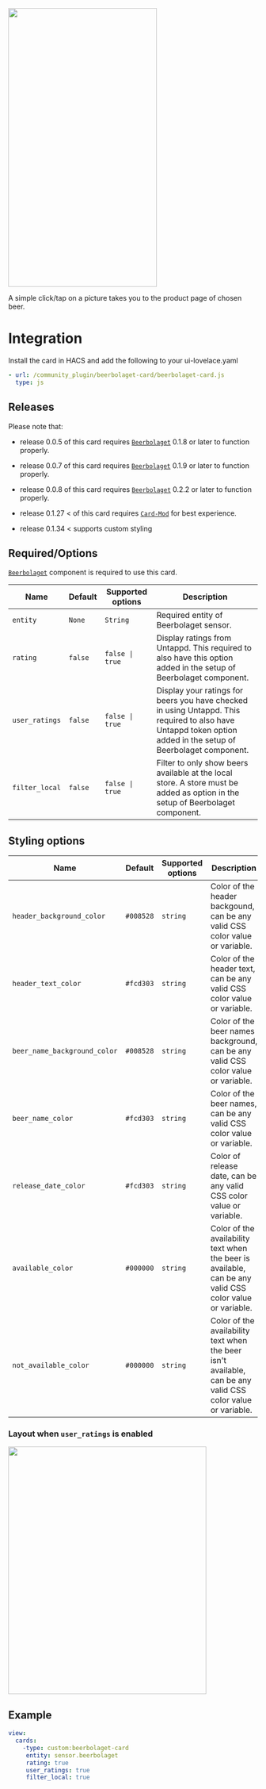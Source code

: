 <img src="https://raw.githubusercontent.com/Ceerbeerus/beerbolaget-card/master/example/layout.png" width="300" height="562"/>

A simple click/tap on a picture takes you to the product page of chosen beer.

# Integration
Install the card in HACS and add the following to your ui-lovelace.yaml
```yaml
- url: /community_plugin/beerbolaget-card/beerbolaget-card.js
  type: js
```

## Releases
Please note that:

* release 0.0.5 of this card requires [`Beerbolaget`](https://github.com/Ceerbeerus/beerbolaget) 0.1.8 or later to function properly.
* release 0.0.7 of this card requires [`Beerbolaget`](https://github.com/Ceerbeerus/beerbolaget) 0.1.9 or later to function properly.
* release 0.0.8 of this card requires [`Beerbolaget`](https://github.com/Ceerbeerus/beerbolaget) 0.2.2 or later to function properly.

* release 0.1.27 < of this card requires [`Card-Mod`](https://github.com/thomasloven/lovelace-card-mod) for best experience.
* release 0.1.34 < supports custom styling

## Required/Options
[`Beerbolaget`](https://github.com/Ceerbeerus/beerbolaget) component is required to use this card.

|Name                |Default       |Supported options                                 |Description                                                                                                                                                                                                                                                                                                                                    |
| --------------     | ------------ | ------------------------------------------------ | --------------------------------------------------------------------------------------------------------------------------------------------------------------------------------------------------------------------------------------------------------------------------------------------------------------------------------------------- |
|`entity`            |`None`        |`String`                                          |Required entity of Beerbolaget sensor.
|`rating`            |`false`       |`false \| true`                                   |Display ratings from Untappd. This required to also have this option added in the setup of Beerbolaget component.
|`user_ratings`      |`false`       |`false \| true`                                   |Display your ratings for beers you have checked in using Untappd. This required to also have Untappd token option added in the setup of Beerbolaget component.
|`filter_local`      |`false`       |`false \| true`                                   |Filter to only show beers available at the local store. A store must be added as option in the setup of Beerbolaget component.


## Styling options

|Name                       |Default       |Supported options                                 |Description                                                                                                                                                                                                                                                                                                                                           |
| --------------------------- | ------------ | ------------------------------------------------ | --------------------------------------------------------------------------------------------------------------------------------------------------------------------------------------------------------------------------------------------------------------------------------------------------------------------------------------------- |
|`header_background_color`    |`#008528`     |`string`                                          |Color of the header backgound, can be any valid CSS color value or variable.
|`header_text_color`          |`#fcd303`     |`string`                                          |Color of the header text, can be any valid CSS color value or variable.
|`beer_name_background_color` |`#008528`     |`string`                                          |Color of the beer names background, can be any valid CSS color value or variable.
|`beer_name_color`            |`#fcd303`     |`string`                                          |Color of the beer names, can be any valid CSS color value or variable.
|`release_date_color`         |`#fcd303`     |`string`                                          |Color of release date, can be any valid CSS color value or variable.
|`available_color`            |`#000000`     |`string`                                          |Color of the availability text when the beer is available, can be any valid CSS color value or variable.
|`not_available_color`        |`#000000`     |`string`                                          |Color of the availability text when the beer isn't available, can be any valid CSS color value or variable.

### Layout when `user_ratings` is enabled
<img src="https://raw.githubusercontent.com/Ceerbeerus/beerbolaget-card/master/example/layout2.png" width="400" height="499"/>

## Example
  ```yaml
  view:
    cards:
      -type: custom:beerbolaget-card
       entity: sensor.beerbolaget
       rating: true
       user_ratings: true
       filter_local: true
  ```
